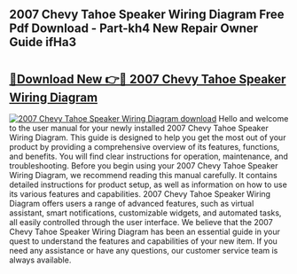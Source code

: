 ## 2007 Chevy Tahoe Speaker Wiring Diagram Free Pdf Download - Part-kh4 New Repair Owner Guide ifHa3

# <h2><a href="http://dfpg32.blite.top/?on=2007+Chevy+Tahoe+Speaker+Wiring+Diagram">🔗Download New 👉🔴 2007 Chevy Tahoe Speaker Wiring Diagram</a></h2>

[![2007 Chevy Tahoe Speaker Wiring Diagram download](https://i.imgur.com/lujVjoI.png)](http://dfpg32.blite.top/?on=2007+Chevy+Tahoe+Speaker+Wiring+Diagram)
Hello and welcome to the user manual for your newly installed 2007 Chevy Tahoe Speaker Wiring Diagram. This guide is designed to help you get the most out of your product by providing a comprehensive overview of its features, functions, and benefits. You will find clear instructions for operation, maintenance, and troubleshooting. Before you begin using your 2007 Chevy Tahoe Speaker Wiring Diagram, we recommend reading this manual carefully. It contains detailed instructions for product setup, as well as information on how to use its various features and capabilities. 2007 Chevy Tahoe Speaker Wiring Diagram offers users a range of advanced features, such as virtual assistant, smart notifications, customizable widgets, and automated tasks, all easily controlled through the user interface. We believe that the 2007 Chevy Tahoe Speaker Wiring Diagram has been an essential guide in your quest to understand the features and capabilities of your new item. If you need any assistance or have any questions, our customer service team is always available.
